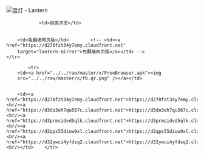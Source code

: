 

<img src="../../raw/master/x/8e0a2b81.c82003be.LanternYellow2.png" alt="蓝灯 - Lantern"/>
<table>
    <tr>
                
                <td>自由浏览</td>
        
        
        <td>免翻墙网页版</td>        <!-- <td><a href="https://d270fzt34y7emy.cloudfront.net"
        target="lantern-mirror">免翻墙网页版</a></td> -->
    </tr>
    
            <tr>
        <td><a href="../../raw/master/x/FreeBrowser.apk"><img
        src="../../raw/master/x/fb.qr.png" /></a></td>

        
        <td><a href="https://d270fzt34y7emy.cloudfront.net">https://d270fzt34y7emy.cloudfront.net</a><br/><a href="https://d3do3eh7qu567c.cloudfront.net">https://d3do3eh7qu567c.cloudfront.net</a><br/><a href="https://d3prmsidvd5qlk.cloudfront.net">https://d3prmsidvd5qlk.cloudfront.net</a><br/><a href="https://d2qps55diuw9xl.cloudfront.net">https://d2qps55diuw9xl.cloudfront.net</a><br/><a href="https://d32ywci4yfdsq2.cloudfront.net">https://d32ywci4yfdsq2.cloudfront.net</a><br/></td>    </tr>
</table>
